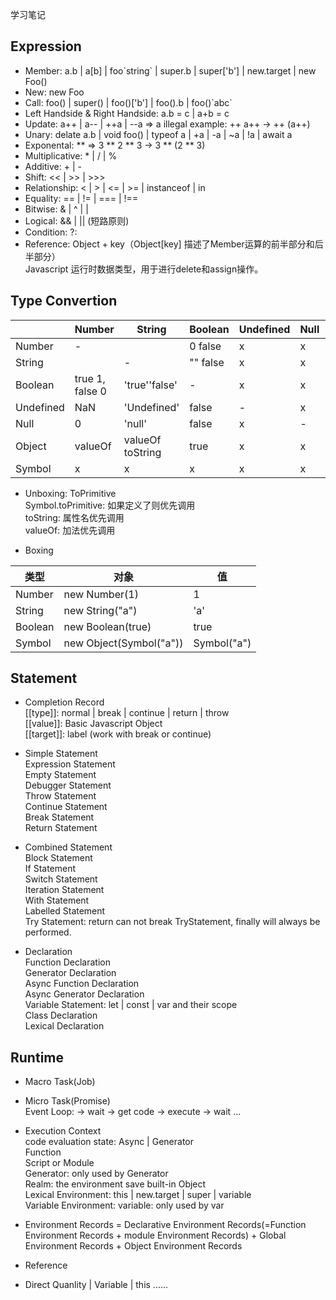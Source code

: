 学习笔记

## Expression

- Member: a.b | a\[b] | foo\`string` | super.b | super\['b'] | new.target | new Foo()
- New: new Foo
- Call: foo() | super() | foo()\['b'] | foo().b | foo()\`abc`
- Left Handside & Right Handside: a.b = c | a+b = c
- Update: a++ | a-- | ++a | --a => a illegal example: ++ a++ -> ++ (a++)
- Unary: delate a.b | void foo() | typeof a | +a | -a | ~a | !a | await a
- Exponental: ** => 3 ** 2 ** 3 -> 3 ** (2 ** 3)
- Multiplicative: * | / | %
- Additive: + | -
- Shift: << | >> | >>> 
- Relationship: < | > | <= | >= | instanceof | in
- Equality: == | != | === | !==
- Bitwise: & | ^ | |
- Logical: && | || (短路原则)
- Condition: ?:
- Reference: Object + key（Object\[key] 描述了Member运算的前半部分和后半部分）<br>
  Javascript 运行时数据类型，用于进行delete和assign操作。


## Type Convertion

|         |  Number       |    String   |  Boolean  |Undefined|  Null  |  Object  |  Symbol  |
|  ----   |     ----      |     ----    |    ----   |   ----  |  ----  |   ----   |   ----   |
| Number  |       -       |             |  0 false  |     x   |    x   |  Boxing  |     x    |
| String  |               |       -     |  "" false |     x   |    x   |  Boxing  |     x    |
| Boolean |true 1, false 0|'true''false'|      -    |     x   |    x   |  Boxing  |     x    |
|Undefined|      NaN      | 'Undefined' |    false  |     -   |    x   |     x    |     x    |
|  Null   |       0       |    'null'   |    false  |     x   |    -   |     x    |     x    |
| Object  |   valueOf     |valueOf toString|  true  |     x   |    x   |     -    |     x    |
| Symbol  |       x       |      x      |      x    |     x   |    x   |  Boxing  |     -    |

- Unboxing: ToPrimitive<br>
  Symbol.toPrimitive: 如果定义了则优先调用<br>
  toString: 属性名优先调用<br>
  valueOf: 加法优先调用 <br>

- Boxing<br>

|   类型   |           对象          |      值      |
|  ----   |           ----          |     ----    |
| Number  | new Number(1)           |      1      |
| String  | new String("a")         |     'a'     |
| Boolean | new Boolean(true)       |    true     |
| Symbol  | new Object(Symbol("a")) | Symbol("a") |


## Statement

- Completion Record<br>
  \[\[type]]: normal | break | continue | return | throw<br>
  \[\[value]]: Basic Javascript Object<br>
  \[\[target]]: label (work with break or continue)<br>

- Simple Statement<br>
  Expression Statement<br>
  Empty Statement<br>
  Debugger Statement<br>
  Throw Statement<br>
  Continue Statement<br>
  Break Statement<br>
  Return Statement<br>

- Combined Statement<br>
  Block Statement<br>
  If Statement<br>
  Switch Statement<br>
  Iteration Statement<br>
  With Statement<br>
  Labelled Statement<br>
  Try Statement: return can not break TryStatement, finally will always be performed.<br>

- Declaration<br>
  Function Declaration<br>
  Generator Declaration<br>
  Async Function Declaration<br>
  Async Generator Declaration<br>
  Variable Statement: let | const | var   and their scope<br>
  Class Declaration<br>
  Lexical Declaration<br>
  
## Runtime

- Macro Task(Job)
- Micro Task(Promise)<br>
  Event Loop: -> wait -> get code -> execute -> wait ...<br>
- Execution Context<br>
  code evaluation state: Async | Generator<br>
  Function<br>
  Script or Module<br>
  Generator: only used by Generator<br>
  Realm: the environment save built-in Object<br>
  Lexical Environment: this | new.target | super | variable<br>
  Variable Environment: variable: only used by var<br>

- Environment Records = Declarative Environment Records(=Function Environment Records + module Environment Records) + Global Environment Records + Object Environment Records
- Reference
- Direct Quanlity | Variable | this ......